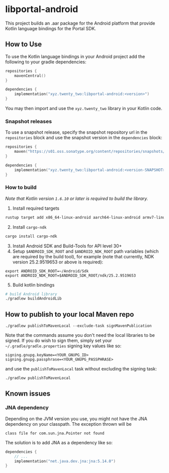 # libportal-android
This project builds an .aar package for the Android platform that provide Kotlin language bindings for the Portal SDK.

## How to Use
To use the Kotlin language bindings in your Android project add the following to your gradle dependencies:
```kotlin
repositories {
    mavenCentral()
}

dependencies { 
    implementation("xyz.twenty_two:libportal-android:<version>")
}
```

You may then import and use the `xyz.twenty_two` library in your Kotlin code.

### Snapshot releases
To use a snapshot release, specify the snapshot repository url in the `repositories` block and use the snapshot version in the `dependencies` block:
```kotlin
repositories {
    maven("https://s01.oss.sonatype.org/content/repositories/snapshots/")
}

dependencies { 
    implementation("xyz.twenty_two:libportal-android:<version-SNAPSHOT>")
}
```

### How to build
_Note that Kotlin version `1.6.10` or later is required to build the library._

1. Install required targets
```sh
rustup target add x86_64-linux-android aarch64-linux-android armv7-linux-androideabi i686-linux-android
```
2. Install `cargo-ndk`
```sh
cargo install cargo-ndk
```
3. Install Android SDK and Build-Tools for API level 30+
4. Setup `$ANDROID_SDK_ROOT` and `$ANDROID_NDK_ROOT` path variables (which are required by the
   build tool), for example (note that currently, NDK version 25.2.9519653 or above is required):
```shell
export ANDROID_SDK_ROOT=~/Android/Sdk
export ANDROID_NDK_ROOT=$ANDROID_SDK_ROOT/ndk/25.2.9519653
```
5. Build kotlin bindings
 ```sh
 # build Android library
 ./gradlew buildAndroidLib
 ```

## How to publish to your local Maven repo
```shell
./gradlew publishToMavenLocal --exclude-task signMavenPublication
```

Note that the commands assume you don't need the local libraries to be signed. If you do wish to sign them, simply set your `~/.gradle/gradle.properties` signing key values like so:
```properties
signing.gnupg.keyName=<YOUR_GNUPG_ID>
signing.gnupg.passphrase=<YOUR_GNUPG_PASSPHRASE>
```

and use the `publishToMavenLocal` task without excluding the signing task:
```shell
./gradlew publishToMavenLocal
```

## Known issues
### JNA dependency
Depending on the JVM version you use, you might not have the JNA dependency on your classpath. The exception thrown will be
```shell
class file for com.sun.jna.Pointer not found
```
The solution is to add JNA as a dependency like so:
```kotlin
dependencies {
    // ...
    implementation("net.java.dev.jna:jna:5.14.0")
}
```
